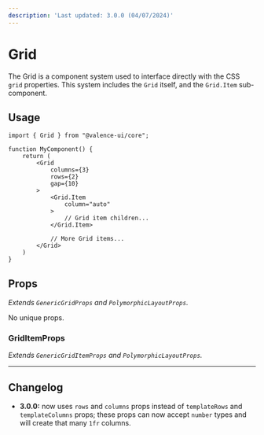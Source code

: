 ```yaml
---
description: 'Last updated: 3.0.0 (04/07/2024)'
---
```


# Grid

The Grid is a component system used to interface directly with the CSS `grid` properties. This system includes the `Grid` itself, and the `Grid.Item` sub-component.

## Usage

```tsx
import { Grid } from "@valence-ui/core";

function MyComponent() { 
    return ( 
        <Grid
            columns={3}
            rows={2}
            gap={10}
        >
            <Grid.Item
                column="auto"
            >
                // Grid item children...
            </Grid.Item>
            
            // More Grid items...
        </Grid>
    )
}
```

## Props

_Extends `GenericGridProps` and `PolymorphicLayoutProps`._

No unique props.

### GridItemProps

_Extends `GenericGridItemProps` and `PolymorphicLayoutProps`._

***

## Changelog

* **3.0.0:** now uses `rows` and `columns` props instead of `templateRows` and `templateColumns` props; these props can now accept `number` types and will create that many `1fr` columns.
